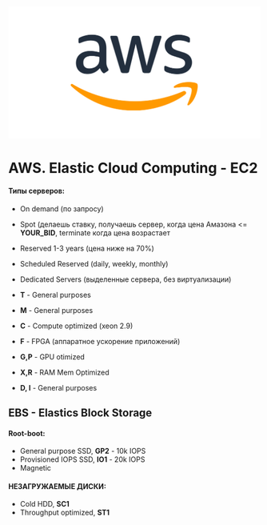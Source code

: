 ![AWS](../../img/aws.png)
# AWS. Elastic Cloud Computing - EC2




#### Типы серверов:

 * On demand (по запросу)
 * Spot (делаешь ставку, получаешь сервер, когда цена Амазона <= **YOUR_BID**, terminate когда цена возрастает
 * Reserved 1-3 years (цена ниже на 70%)
 * Scheduled Reserved (daily, weekly, monthly)
 * Dedicated Servers (выделенные сервера, без виртуализации)

* **T** - General purposes
* **M** - General purposes
* **C** - Compute optimized (xeon 2.9)
* **F** - FPGA (аппаратное ускорение приложений)
* **G,P** - GPU otimized
* **X,R** - RAM Mem Optimized
* **D, I** - General purposes


## EBS - Elastics Block Storage

#### Root-boot:
* General purpose SSD, **GP2** - 10k IOPS
* Provisioned IOPS SSD, **IO1** - 20k IOPS
* Magnetic
#### НЕЗАГРУЖАЕМЫЕ ДИСКИ:
* Cold HDD, **SC1**
* Throughput optimized, **ST1**
